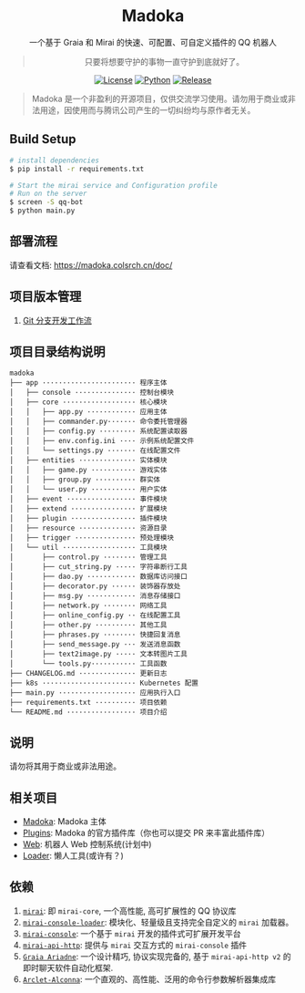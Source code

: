 <div align="center">

# Madoka

一个基于 Graia 和 Mirai 的快速、可配置、可自定义插件的 QQ 机器人

> 只要将想要守护的事物一直守护到底就好了。

[![License](https://img.shields.io/badge/license-AGPL--v3-green)](https://www.gnu.org/licenses/agpl-3.0.html)
[![Python](https://img.shields.io/badge/python-3.8-blue)](https://docs.python.org/zh-cn/3.8/)
[![Release](https://img.shields.io/github/v/release/MadokaProject/Application)](https://github.com/MadokaProject/Application/releases/latest)

</div>

> Madoka 是一个非盈利的开源项目，仅供交流学习使用。请勿用于商业或非法用途，因使用而与腾讯公司产生的一切纠纷均与原作者无关。

## Build Setup

```bash
# install dependencies
$ pip install -r requirements.txt

# Start the mirai service and Configuration profile
# Run on the server
$ screen -S qq-bot
$ python main.py
```

## 部署流程

请查看文档: https://madoka.colsrch.cn/doc/

## 项目版本管理

1. [Git 分支开发工作流](./docs/GIT_BRANCH_FLOW.md)

## 项目目录结构说明

```
madoka
├── app ······················· 程序主体
│   ├── console ··············· 控制台模块
│   ├── core ·················· 核心模块
│   │   ├── app.py ············ 应用主体
│   │   ├── commander.py······· 命令委托管理器
│   │   ├── config.py ········· 系统配置读取器
│   │   ├── env.config.ini ···· 示例系统配置文件
│   │   └── settings.py ······· 在线配置文件
│   ├── entities ·············· 实体模块
│   │   ├── game.py ··········· 游戏实体
│   │   ├── group.py ·········· 群实体
│   │   └── user.py ··········· 用户实体
│   ├── event ················· 事件模块
│   ├── extend ················ 扩展模块
│   ├── plugin ················ 插件模块
│   ├── resource ·············· 资源目录
│   ├── trigger ··············· 预处理模块
│   └── util ·················· 工具模块
│       ├── control.py ········ 管理工具
│       ├── cut_string.py ····· 字符串断行工具
│       ├── dao.py ············ 数据库访问接口
│       ├── decorator.py ······ 装饰器存放处
│       ├── msg.py ············ 消息存储接口
│       ├── network.py ········ 网络工具
│       ├── online_config.py ·· 在线配置工具
│       ├── other.py ·········· 其他工具
│       ├── phrases.py ········ 快捷回复消息
│       ├── send_message.py ··· 发送消息函数
│       ├── text2image.py ····· 文本转图片工具
│       └── tools.py··········· 工具函数
├── CHANGELOG.md ·············· 更新日志
├── k8s ······················· Kubernetes 配置
├── main.py ··················· 应用执行入口
├── requirements.txt ·········· 项目依赖
└── README.md ················· 项目介绍
```

## 说明

请勿将其用于商业或非法用途。

## 相关项目

- [Madoka](https://github.com/MadokaProject/Madoka.git): Madoka 主体
- [Plugins](https://github.com/MadokaProject/Plugins.git): Madoka 的官方插件库（你也可以提交 PR 来丰富此插件库）
- [Web](https://github.com/MadokaProject/Web.git): 机器人 Web 控制系统(计划中)
- [Loader](https://github.com/MadokaProject/Loader.git): 懒人工具(或许有？)

## 依赖

1. [`mirai`](https://github.com/mamoe/mirai): 即 `mirai-core`, 一个高性能, 高可扩展性的 QQ 协议库
2. [`mirai-console-loader`](https://github.com/iTXTech/mirai-console-loader): 模块化、轻量级且支持完全自定义的 `mirai` 加载器。
3. [`mirai-console`](https://github.com/mamoe/mirai-console): 一个基于 `mirai` 开发的插件式可扩展开发平台
4. [`mirai-api-http`](https://github.com/project-mirai/mirai-api-http): 提供与 `mirai` 交互方式的 `mirai-console` 插件
5. [`Graia Ariadne`](https://github.com/GraiaProject/Ariadne): 一个设计精巧, 协议实现完备的, 基于 `mirai-api-http v2`
   的即时聊天软件自动化框架.
6. [`Arclet-Alconna`](https://github.com/ArcletProject/Alconna): 一个直观的、高性能、泛用的命令行参数解析器集成库